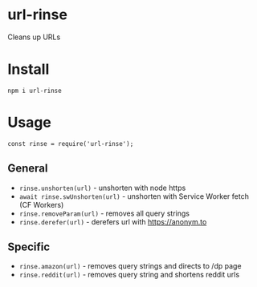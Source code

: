 # url-rinse
Cleans up URLs

# Install
```
npm i url-rinse
```

# Usage
```
const rinse = require('url-rinse');
```

## General
 - `rinse.unshorten(url)` - unshorten with node https
 - `await rinse.swUnshorten(url)` - unshorten with Service Worker fetch (CF Workers)
 - `rinse.removeParam(url)` - removes all query strings
 - `rinse.derefer(url)` - derefers url with https://anonym.to

## Specific
 - `rinse.amazon(url)` - removes query strings and directs to /dp page
 - `rinse.reddit(url)` - removes query string and shortens reddit urls

